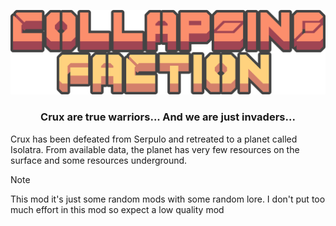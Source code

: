 <p align="center">
    <img width="780" src="https://github.com/NEON-XZR/Collapsing-Faction/blob/main/Img/header.png">
</p>
<h3 align="center">Crux are true warriors... And we are just invaders...</h3>
    
Crux has been defeated from Serpulo and retreated to a planet called Isolatra. From available data, the planet has very few resources on the surface and some resources underground. 

>[!NOTE]
>This mod it's just some random mods with some random lore. I don't put too much effort in this mod so expect a low quality mod
